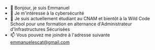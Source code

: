 - 👋 Bonjour, je suis Emmanuel
- 👀 Je m'intéresse à la cybersécurité
- 🌱 Je suis actuellement étudiant au CNAM et bientôt à la Wild Code School pour une formation en alternance d'Administrateur d'Infrastructures Sécurisées
- 📫 Vous pouvez me joindre à l'adresse suivante emmanuelescat@gmail.com

<!---
manuescat/manuescat is a ✨ special ✨ repository because its `README.md` (this file) appears on your GitHub profile.
You can click the Preview link to take a look at your changes.
--->
